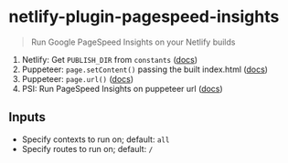 # netlify-plugin-pagespeed-insights

> Run Google PageSpeed Insights on your Netlify builds

1. Netlify: Get `PUBLISH_DIR` from `constants` ([docs](https://github.com/netlify/build#plugin-constants))
1. Puppeteer: `page.setContent()` passing the built index.html ([docs](https://pptr.dev/#?product=Puppeteer&version=v3.0.1&show=api-pagesetcontenthtml-options))
1. Puppeteer: `page.url()` ([docs](https://pptr.dev/#?product=Puppeteer&version=v3.0.1&show=api-pageurl))
1. PSI: Run PageSpeed Insights on puppeteer url ([docs](https://pptr.dev/#?product=Puppeteer&version=v3.0.1&show=api-pagesetcontenthtml-options))

## Inputs
- Specify contexts to run on; default: `all`
- Specify routes to run on; default: `/`
